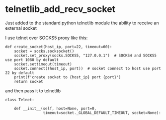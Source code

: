 # telnetlib_add_recv_socket
Just added to the standard python telnetlib module the ability to receive an external socket

I use telnet over SOCKS5 proxy
like this:
```
def create_socket(host_ip, port=22, timeout=60):
    socket = socks.socksocket() 
    socket.set_proxy(socks.SOCKS5, "127.0.0.1")  # SOCKS4 and SOCKS5 use port 1080 by default
    socket.settimeout(timeout)
    socket.connect((host_ip, port))  # socket connect to host use port 22 by default
    print(f'create socket to {host_ip} port {port}')
    return socket
```
and then pass it to telnetlib
```
class Telnet:
    
    def __init__(self, host=None, port=0,
                 timeout=socket._GLOBAL_DEFAULT_TIMEOUT, socket=None):
```
